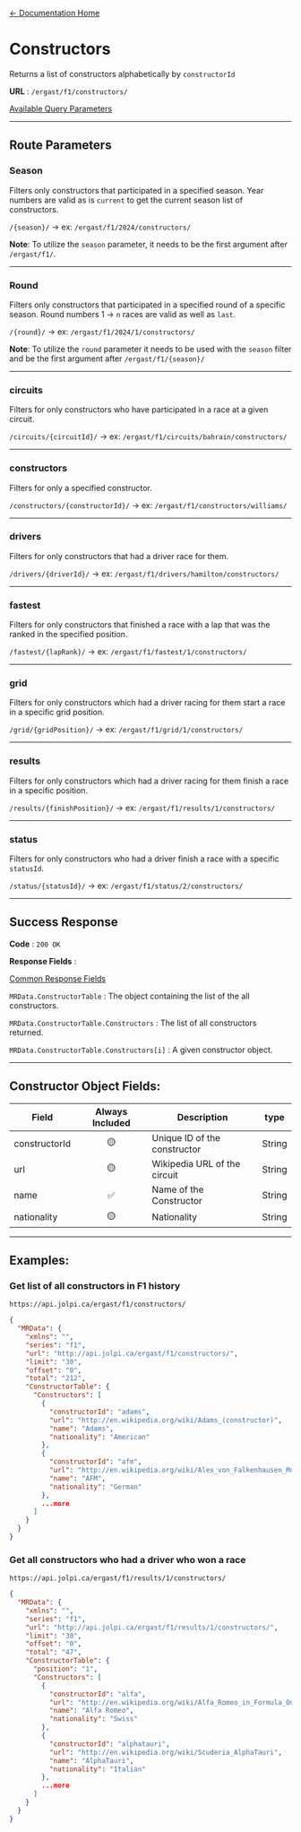 [← Documentation Home](/docs/README.md)
# Constructors

Returns a list of constructors alphabetically by `constructorId`

**URL** : `/ergast/f1/constructors/`

[Available Query Parameters](/docs/README.md#query-parameters)

---

## Route Parameters

### Season

Filters only constructors that participated in a specified season. Year numbers are valid as is `current` to get the current season list of constructors.

`/{season}/` -> ex: `/ergast/f1/2024/constructors/`

**Note**: To utilize the `season` parameter, it needs to be the first argument after `/ergast/f1/`.

---

### Round

Filters only constructors that participated in a specified round of a specific season. Round numbers 1 -> `n` races are valid as well as `last`.

`/{round}/` -> ex: `/ergast/f1/2024/1/constructors/`

**Note**: To utilize the `round` parameter it needs to be used with the `season` filter and be the first argument after `/ergast/f1/{season}/`

---

### circuits

Filters for only constructors who have participated in a race at a given circuit.

`/circuits/{circuitId}/` -> ex: `/ergast/f1/circuits/bahrain/constructors/`

---

### constructors

Filters for only a specified constructor.

`/constructors/{constructorId}/` -> ex: `/ergast/f1/constructors/williams/`

---

### drivers

Filters for only constructors that had a driver race for them.

`/drivers/{driverId}/` -> ex: `/ergast/f1/drivers/hamilton/constructors/`


---

### fastest

Filters for only constructors that finished a race with a lap that was the ranked in the specified position.

`/fastest/{lapRank}/` -> ex: `/ergast/f1/fastest/1/constructors/`


---

### grid

Filters for only constructors which had a driver racing for them start a race in a specific grid position.

`/grid/{gridPosition}/` -> ex: `/ergast/f1/grid/1/constructors/`

---

### results

Filters for only constructors which had a driver racing for them finish a race in a specific position.

`/results/{finishPosition}/` -> ex: `/ergast/f1/results/1/constructors/`

---

### status

Filters for only constructors who had a driver finish a race with a specific `statusId`.

`/status/{statusId}/` -> ex: `/ergast/f1/status/2/constructors/`

---

## Success Response

**Code** : `200 OK`

**Response Fields** :

[Common Response Fields](/docs/README.md#common-response-fields)

`MRData.ConstructorTable` : The object containing the list of the all constructors.

`MRData.ConstructorTable.Constructors` : The list of all constructors returned.

`MRData.ConstructorTable.Constructors[i]` : A given constructor object.

---

## Constructor Object Fields:

|Field|Always Included|Description|type
|---|:---:|---|---|
|constructorId|🟡|Unique ID of the constructor|String
|url|🟡|Wikipedia URL of the circuit|String
|name|✅|Name of the Constructor|String
|nationality|🟡|Nationality|String

---

## Examples:

### Get list of all constructors in F1 history

`https://api.jolpi.ca/ergast/f1/constructors/`

```json
{
  "MRData": {
    "xmlns": "",
    "series": "f1",
    "url": "http://api.jolpi.ca/ergast/f1/constructors/",
    "limit": "30",
    "offset": "0",
    "total": "212",
    "ConstructorTable": {
      "Constructors": [
        {
          "constructorId": "adams",
          "url": "http://en.wikipedia.org/wiki/Adams_(constructor)",
          "name": "Adams",
          "nationality": "American"
        },
        {
          "constructorId": "afm",
          "url": "http://en.wikipedia.org/wiki/Alex_von_Falkenhausen_Motorenbau",
          "name": "AFM",
          "nationality": "German"
        },
        ...more
      ]
    }
  }
}
```

### Get all constructors who had a driver who won a race

`https://api.jolpi.ca/ergast/f1/results/1/constructors/`

```json
{
  "MRData": {
    "xmlns": "",
    "series": "f1",
    "url": "http://api.jolpi.ca/ergast/f1/results/1/constructors/",
    "limit": "30",
    "offset": "0",
    "total": "47",
    "ConstructorTable": {
      "position": "1",
      "Constructors": [
        {
          "constructorId": "alfa",
          "url": "http://en.wikipedia.org/wiki/Alfa_Romeo_in_Formula_One",
          "name": "Alfa Romeo",
          "nationality": "Swiss"
        },
        {
          "constructorId": "alphatauri",
          "url": "http://en.wikipedia.org/wiki/Scuderia_AlphaTauri",
          "name": "AlphaTauri",
          "nationality": "Italian"
        },
        ...more
      ]
    }
  }
}
```
